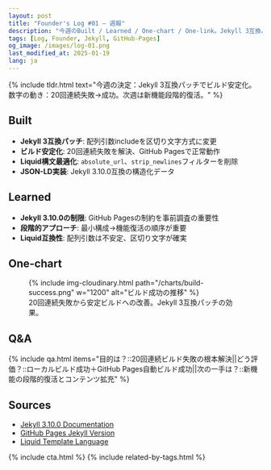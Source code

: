 ```yaml
---
layout: post
title: "Founder's Log #01 — 週報"
description: "今週のBuilt / Learned / One-chart / One-link。Jekyll 3互換パッチ適用とビルド安定化の成果をまとめ。"
tags: [Log, Founder, Jekyll, GitHub-Pages]
og_image: /images/log-01.png
last_modified_at: 2025-01-19
lang: ja
---
```


{% include tldr.html text="今週の決定：Jekyll 3互換パッチでビルド安定化。数字の動き：20回連続失敗→成功。次週は新機能段階的復活。" %}

## Built

- **Jekyll 3互換パッチ**: 配列引数includeを区切り文字方式に変更
- **ビルド安定化**: 20回連続失敗を解決、GitHub Pagesで正常動作
- **Liquid構文最適化**: `absolute_url`、`strip_newlines`フィルターを削除
- **JSON-LD実装**: Jekyll 3.10.0互換の構造化データ

## Learned

- **Jekyll 3.10.0の制限**: GitHub Pagesの制約を事前調査の重要性
- **段階的アプローチ**: 最小構成→機能復活の順序が重要
- **Liquid互換性**: 配列引数は不安定、区切り文字が確実

## One-chart

<figure>
  {% include img-cloudinary.html path="/charts/build-success.png" w="1200" alt="ビルド成功の推移" %}
  <figcaption>20回連続失敗から安定ビルドへの改善。Jekyll 3互換パッチの効果。</figcaption>
</figure>

## Q&A

{% include qa.html items="目的は？::20回連続ビルド失敗の根本解決||どう評価？::ローカルビルド成功＋GitHub Pages自動ビルド成功||次の一手は？::新機能の段階的復活とコンテンツ拡充" %}

## Sources

- [Jekyll 3.10.0 Documentation](https://jekyllrb.com/docs/3.10.0/)
- [GitHub Pages Jekyll Version](https://pages.github.com/versions/)
- [Liquid Template Language](https://shopify.github.io/liquid/)

{% include cta.html %}
{% include related-by-tags.html %}
